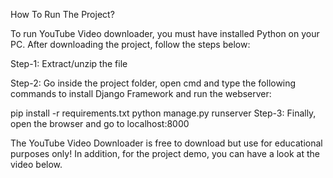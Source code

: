 How To Run The Project?

To run YouTube Video downloader, you must have installed Python on your PC. After downloading the project, follow the steps below:

Step-1: Extract/unzip the file

Step-2: Go inside the project folder, open cmd and type the following commands to install Django Framework and run the webserver:

pip install -r requirements.txt
python manage.py runserver
Step-3: Finally, open the browser and go to localhost:8000

The YouTube Video Downloader is free to download but use for educational purposes only! In addition, for the project demo, you can have a look at the video below.
